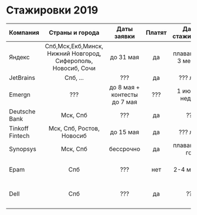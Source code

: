 # Стажировки 2019
| Компания        | Страны и города                                               | Даты заявки                  | Платят | Даты стажировки     | Языки и технологии      | Ссылка                                                                            |
| :---            | :---:                                                         | :---:                        | :--:   | :---:               | :---                    | :---                                                                              |
| Яндекс          | Спб,Мск,Екб,Минск, Нижний Новгород, Сиферополь, Новосиб, Сочи | до 31 мая                    | да     | плавающие, 3 месяца | Много всего             | [тык](https://www.yandex.ru/yaintern/)                                            |
| JetBrains       | Спб, ...                                                      | ???                          | да     | ??? лето            | ???                     | ???                                                                               |
| Emergn          | ???                                                           | до 8 мая + контесты до 7 мая | ???    | 1 июля, 3 недели    | Java, JS, Spring, TS    | [тык](https://www.emergn.com/summer-practice/)                                    |
| Deutsche Bank   | Мск, Спб                                                      | ???                          | да     | ???                 | ???                     | [тык](https://dbtc-career.ru/internship/)                                         |
| Tinkoff Fintech | Мск, Спб, Ростов, Новосиб                                     | до 15 мая                    | да     | ???    лето         | Много всего             | [тык](https://fintech.tinkoff.ru/internships/about)                               |
| Synopsys        | Мск, Спб                                                      | бессрочно                    | да     | плавающие, год      | C++ compilers           | [тык](https://www.synopsys.com/company/synopsys-careers/Internships.html)         |
| Epam            | Спб                                                           | ???                          | нет    | 2-4 месяца          | Python, devops, testing | [тык](https://www.epam-group.ru/careers/trainings/training-listings/training.241) |
| Dell            | Спб                                                           | ???                          | да     | ???                 | Python, Java, C++, OS   | [тык](https://jobs.dell.com/job/st-petersburg/undergraduate-intern/375/10629814)  |
|                 |                                                               |                              |        |                     |                         |                                                                                   |
